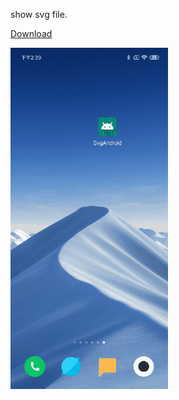 show svg file.



[Download](https://github.com/AlexZhai0/SvgAndroid/raw/master/app/src/main/assets/app-debug.apk "Download Apk")



<img src="https://github.com/AlexZhai0/SvgAndroid/raw/master/app/src/main/res/drawable-xhdpi/svg.gif" width="50%" height="50%"/>

